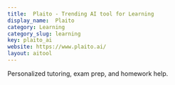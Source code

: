 ```yaml
---
title:  Plaito - Trending AI tool for Learning
display_name:  Plaito
category: Learning
category_slug: learning
key: plaito_ai
website: https://www.plaito.ai/
layout: aitool
---
```


Personalized tutoring, exam prep, and homework help.
